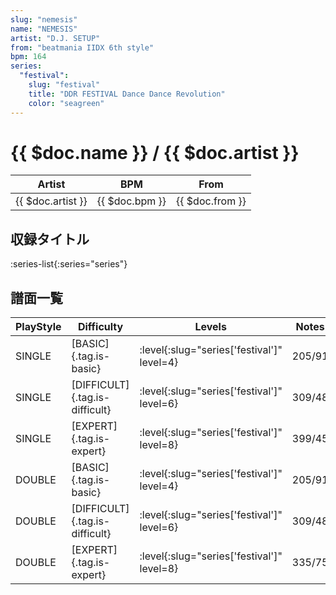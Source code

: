 ```yaml
---
slug: "nemesis"
name: "NEMESIS"
artist: "D.J. SETUP"
from: "beatmania IIDX 6th style"
bpm: 164
series:
  "festival":
    slug: "festival"
    title: "DDR FESTIVAL Dance Dance Revolution"
    color: "seagreen"
---
```


# {{ $doc.name }} / {{ $doc.artist }}

|Artist|BPM|From|
|------|---|----|
|{{ $doc.artist }}|{{ $doc.bpm }}|{{ $doc.from }}|

## 収録タイトル

:series-list{:series="series"}

## 譜面一覧

|PlayStyle|Difficulty|Levels|Notes|Movie|
|---------|----------|------|-----|-----|
|SINGLE|[BASIC]{.tag.is-basic}|:level{:slug="series['festival']" level=4}|205/91||
|SINGLE|[DIFFICULT]{.tag.is-difficult}|:level{:slug="series['festival']" level=6}|309/48||
|SINGLE|[EXPERT]{.tag.is-expert}|:level{:slug="series['festival']" level=8}|399/45||
|DOUBLE|[BASIC]{.tag.is-basic}|:level{:slug="series['festival']" level=4}|205/91||
|DOUBLE|[DIFFICULT]{.tag.is-difficult}|:level{:slug="series['festival']" level=6}|309/48||
|DOUBLE|[EXPERT]{.tag.is-expert}|:level{:slug="series['festival']" level=8}|335/75||
